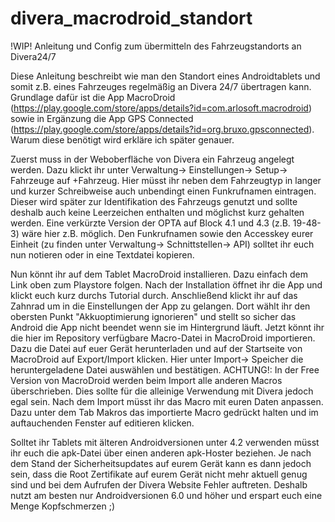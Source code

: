 # divera_macrodroid_standort
!WIP! Anleitung und Config zum übermitteln des Fahrzeugstandorts an Divera24/7

Diese Anleitung beschreibt wie man den Standort eines Androidtablets und somit z.B. eines Fahrzeuges regelmäßig an Divera 24/7 übertragen kann.
Grundlage dafür ist die App MacroDroid (https://play.google.com/store/apps/details?id=com.arlosoft.macrodroid) sowie in Ergänzung die App GPS Connected (https://play.google.com/store/apps/details?id=org.bruxo.gpsconnected). Warum diese benötigt wird erkläre ich später genauer.

Zuerst muss in der Weboberfläche von Divera ein Fahrzeug angelegt werden. Dazu klickt ihr unter Verwaltung-> Einstellungen-> Setup-> Fahrzeuge auf +Fahrzeug. Hier müsst ihr neben dem Fahrzeugtyp in langer und kurzer Schreibweise auch unbendingt einen Funkrufnamen eintragen. Dieser wird später zur Identifikation des Fahrzeugs genutzt und sollte deshalb auch keine Leerzeichen enthalten und möglichst kurz gehalten werden. Eine verkürzte Version der OPTA auf Block 4.1 und 4.3 (z.B. 19-48-3) wäre hier z.B. möglich. Den Funkrufnamen sowie den Accesskey eurer Einheit (zu finden unter Verwaltung-> Schnittstellen-> API) solltet ihr euch nun notieren oder in eine Textdatei kopieren.

Nun könnt ihr auf dem Tablet MacroDroid installieren. Dazu einfach dem Link oben zum Playstore folgen. Nach der Installation öffnet ihr die App und klickt euch kurz durchs Tutorial durch. Anschließend klickt ihr auf das Zahnrad um in die Einstellungen der App zu gelangen. Dort wählt ihr den obersten Punkt "Akkuoptimierung ignorieren" und stellt so sicher das Android die App nicht beendet wenn sie im Hintergrund läuft.
Jetzt könnt ihr die hier im Repository verfügbare Macro-Datei in MacroDroid importieren. Dazu die Datei auf euer Gerät herunterladen und auf der Startseite von MacroDroid auf Export/Import klicken. Hier unter Import-> Speicher die heruntergeladene Datei auswählen und bestätigen.
ACHTUNG!: In der Free Version von MacroDroid werden beim Import alle anderen Macros überschrieben. Dies sollte für die alleinige Verwendung mit Divera jedoch egal sein.
Nach dem Import müsst ihr das Macro mit euren Daten anpassen. Dazu unter dem Tab Makros das importierte Macro gedrückt halten und im auftauchenden Fenster auf editieren klicken.

Solltet ihr Tablets mit älteren Androidversionen unter 4.2 verwenden müsst ihr euch die apk-Datei über einen anderen apk-Hoster beziehen. Je nach dem Stand der Sicherheitsupdates auf eurem Gerät kann es dann jedoch sein, dass die Root Zertifikate auf eurem Gerät nicht mehr aktuell genug sind und bei dem Aufrufen der Divera Website Fehler auftreten. Deshalb nutzt am besten nur Androidversionen 6.0 und höher und erspart euch eine Menge Kopfschmerzen ;) 

